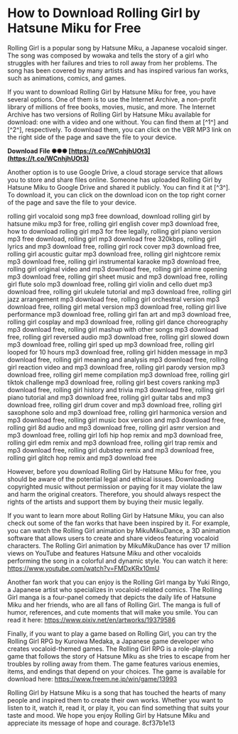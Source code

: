 # How to Download Rolling Girl by Hatsune Miku for Free
 
Rolling Girl is a popular song by Hatsune Miku, a Japanese vocaloid singer. The song was composed by wowaka and tells the story of a girl who struggles with her failures and tries to roll away from her problems. The song has been covered by many artists and has inspired various fan works, such as animations, comics, and games.
 
If you want to download Rolling Girl by Hatsune Miku for free, you have several options. One of them is to use the Internet Archive, a non-profit library of millions of free books, movies, music, and more. The Internet Archive has two versions of Rolling Girl by Hatsune Miku available for download: one with a video and one without. You can find them at [^1^] and [^2^], respectively. To download them, you can click on the VBR MP3 link on the right side of the page and save the file to your device.
 
**Download File ✺✺✺ [https://t.co/WCnhjhUOt3](https://t.co/WCnhjhUOt3)**


 
Another option is to use Google Drive, a cloud storage service that allows you to store and share files online. Someone has uploaded Rolling Girl by Hatsune Miku to Google Drive and shared it publicly. You can find it at [^3^]. To download it, you can click on the download icon on the top right corner of the page and save the file to your device.
 
rolling girl vocaloid song mp3 free download,  download rolling girl by hatsune miku mp3 for free,  rolling girl english cover mp3 download free,  how to download rolling girl mp3 for free legally,  rolling girl piano version mp3 free download,  rolling girl mp3 download free 320kbps,  rolling girl lyrics and mp3 download free,  rolling girl rock cover mp3 download free,  rolling girl acoustic guitar mp3 download free,  rolling girl nightcore remix mp3 download free,  rolling girl instrumental karaoke mp3 download free,  rolling girl original video and mp3 download free,  rolling girl anime opening mp3 download free,  rolling girl sheet music and mp3 download free,  rolling girl flute solo mp3 download free,  rolling girl violin and cello duet mp3 download free,  rolling girl ukulele tutorial and mp3 download free,  rolling girl jazz arrangement mp3 download free,  rolling girl orchestral version mp3 download free,  rolling girl metal version mp3 download free,  rolling girl live performance mp3 download free,  rolling girl fan art and mp3 download free,  rolling girl cosplay and mp3 download free,  rolling girl dance choreography mp3 download free,  rolling girl mashup with other songs mp3 download free,  rolling girl reversed audio mp3 download free,  rolling girl slowed down mp3 download free,  rolling girl sped up mp3 download free,  rolling girl looped for 10 hours mp3 download free,  rolling girl hidden message in mp3 download free,  rolling girl meaning and analysis mp3 download free,  rolling girl reaction video and mp3 download free,  rolling girl parody version mp3 download free,  rolling girl meme compilation mp3 download free,  rolling girl tiktok challenge mp3 download free,  rolling girl best covers ranking mp3 download free,  rolling girl history and trivia mp3 download free,  rolling girl piano tutorial and mp3 download free,  rolling girl guitar tabs and mp3 download free,  rolling girl drum cover and mp3 download free,  rolling girl saxophone solo and mp3 download free,  rolling girl harmonica version and mp3 download free,  rolling girl music box version and mp3 download free,  rolling girl 8d audio and mp3 download free,  rolling girl asmr version and mp3 download free,  rolling girl lofi hip hop remix and mp3 download free,  rolling girl edm remix and mp3 download free,  rolling girl trap remix and mp3 download free,  rolling girl dubstep remix and mp3 download free,  rolling girl glitch hop remix and mp3 download free
 
However, before you download Rolling Girl by Hatsune Miku for free, you should be aware of the potential legal and ethical issues. Downloading copyrighted music without permission or paying for it may violate the law and harm the original creators. Therefore, you should always respect the rights of the artists and support them by buying their music legally.
  
If you want to learn more about Rolling Girl by Hatsune Miku, you can also check out some of the fan works that have been inspired by it. For example, you can watch the Rolling Girl animation by MikuMikuDance, a 3D animation software that allows users to create and share videos featuring vocaloid characters. The Rolling Girl animation by MikuMikuDance has over 17 million views on YouTube and features Hatsune Miku and other vocaloids performing the song in a colorful and dynamic style. You can watch it here: https://www.youtube.com/watch?v=FMDxKRx10mU
 
Another fan work that you can enjoy is the Rolling Girl manga by Yuki Ringo, a Japanese artist who specializes in vocaloid-related comics. The Rolling Girl manga is a four-panel comedy that depicts the daily life of Hatsune Miku and her friends, who are all fans of Rolling Girl. The manga is full of humor, references, and cute moments that will make you smile. You can read it here: https://www.pixiv.net/en/artworks/19379586
 
Finally, if you want to play a game based on Rolling Girl, you can try the Rolling Girl RPG by Kuroiwa Medaka, a Japanese game developer who creates vocaloid-themed games. The Rolling Girl RPG is a role-playing game that follows the story of Hatsune Miku as she tries to escape from her troubles by rolling away from them. The game features various enemies, items, and endings that depend on your choices. The game is available for download here: https://www.freem.ne.jp/win/game/13993
 
Rolling Girl by Hatsune Miku is a song that has touched the hearts of many people and inspired them to create their own works. Whether you want to listen to it, watch it, read it, or play it, you can find something that suits your taste and mood. We hope you enjoy Rolling Girl by Hatsune Miku and appreciate its message of hope and courage.
 8cf37b1e13
 
